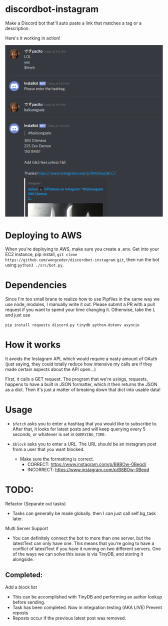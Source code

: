 # discordbot-instagram
Make a Discord bot that'll auto paste a link that matches a tag or a description.

Here's it working in action!

![Sample Image](https://raw.githubusercontent.com/wongcoder/discordbot-instagram/master/sample_images/sample.png)

# Deploying to AWS
When you're deploying to AWS, make sure you create a .env.
Get into your EC2 instance, pip install, `git clone https://github.com/wongcoder/discordbot-instagram.git`, then run the bot using `python3 ./src/bot.py`.

# Dependencies
Since I'm too small brane to realize how to use Pipfiles in the same way we use node_modules, I manually write it out. Please submit a PR with a pull request if you want to spend your time changing it. Otherwise, take the L and just use 

`pip install requests discord.py tinydb python-dotenv asyncio`

# How it works

It avoids the Instagram API, which would require a nasty amount of OAuth (just saying, they could totally reduce how intensive my calls are if they made certain aspects about the API open...)

First, it calls a GET request. The program that we're usings, requests, happens to have a built in JSON formatter, which it then returns the JSON as a dict. Then it's just a matter of breaking down that dict into usable data!

# Usage

- `$fetch` asks you to enter a hashtag that you would like to subscribe to. After that, it looks for latest posts and will keep querying every 5 seconds, or whatever is set in `QUERYING_TIME`.

- `$block` asks you to enter a URL. The URL should be an instagram post from a user that you want blocked. 
  - Make sure the formatting is correct.
    - CORRECT: https://www.instagram.com/p/B8BOw-0Beqd/
    - INCORRECT:  https://www.instagram.com/p/B8BOw-0Beqd

# TODO:

Refactor (Separate out tasks)
  - Tasks can generally be made globally. then I can just call self.bg_task later.

Multi Server Support
  - You can definitely connect the bot to more than one server, but the latestText can only have one. This means that you're going to have a conflict of latestText if you have it running on two different servers. One of the ways we can solve this issue is via TinyDB, and storing it alongside.

## Completed:
Add a block list 
  - This can be accomplished with TinyDB and performing an author lookup before sending.
  - Task has been completed. Now in integration testing (AKA LIVE)
Prevent reposts
  - Reposts occur if the previous latest post was removed.

  
